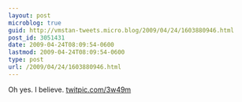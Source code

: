 ```yaml
---
layout: post
microblog: true
guid: http://vmstan-tweets.micro.blog/2009/04/24/1603880946.html
post_id: 3051431
date: 2009-04-24T08:09:54-0600
lastmod: 2009-04-24T08:09:54-0600
type: post
url: /2009/04/24/1603880946.html
---
```

Oh yes. I believe.  [twitpic.com/3w49m](http://twitpic.com/3w49m)
